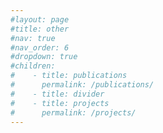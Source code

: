 ```yaml
---
#layout: page
#title: other
#nav: true
#nav_order: 6
#dropdown: true
#children:
#    - title: publications
#      permalink: /publications/
#    - title: divider
#    - title: projects
#      permalink: /projects/
---
```

